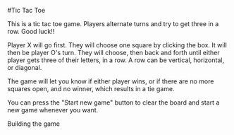 #Tic Tac Toe

This is a tic tac toe game. Players alternate turns and try to get three in a row. Good luck!!

Player X will go first. They will choose one square by clicking the box. It will then be player O's turn. They will choose, then back and forth until either player gets three of their letters, in a row. A row can be vertical, horizontal, or diagonal. 

The game will let you know if either player wins, or if there are no more squares open, and no winner, which results in a tie game. 

You can press the "Start new game" button to clear the board and start a new game whenever you want. 

Building the game



